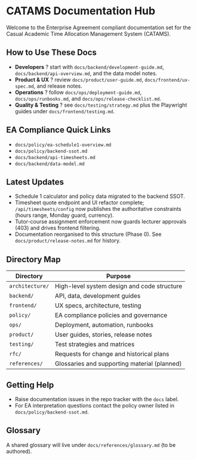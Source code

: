# CATAMS Documentation Hub

Welcome to the Enterprise Agreement compliant documentation set for the Casual Academic Time Allocation Management System (CATAMS).

## How to Use These Docs
- **Developers** ? start with `docs/backend/development-guide.md`, `docs/backend/api-overview.md`, and the data model notes.
- **Product & UX** ? review `docs/product/user-guide.md`, `docs/frontend/ux-spec.md`, and release notes.
- **Operations** ? follow `docs/ops/deployment-guide.md`, `docs/ops/runbooks.md`, and `docs/ops/release-checklist.md`.
- **Quality & Testing** ? see `docs/testing/strategy.md` plus the Playwright guides under `docs/frontend/testing.md`.

## EA Compliance Quick Links
- `docs/policy/ea-schedule1-overview.md`
- `docs/policy/backend-ssot.md`
- `docs/backend/api-timesheets.md`
- `docs/backend/data-model.md`

## Latest Updates
- Schedule 1 calculator and policy data migrated to the backend SSOT.
- Timesheet quote endpoint and UI refactor complete; `/api/timesheets/config` now publishes the authoritative constraints (hours range, Monday guard, currency).
- Tutor-course assignment enforcement now guards lecturer approvals (403) and drives frontend filtering.
- Documentation reorganised to this structure (Phase 0). See `docs/product/release-notes.md` for history.

## Directory Map
| Directory | Purpose |
|-----------|---------|
| `architecture/` | High-level system design and code structure |
| `backend/` | API, data, development guides |
| `frontend/` | UX specs, architecture, testing |
| `policy/` | EA compliance policies and governance |
| `ops/` | Deployment, automation, runbooks |
| `product/` | User guides, stories, release notes |
| `testing/` | Test strategies and matrices |
| `rfc/` | Requests for change and historical plans |
| `references/` | Glossaries and supporting material (planned) |

## Getting Help
- Raise documentation issues in the repo tracker with the `docs` label.
- For EA interpretation questions contact the policy owner listed in `docs/policy/backend-ssot.md`.

## Glossary
A shared glossary will live under `docs/references/glossary.md` (to be authored).
